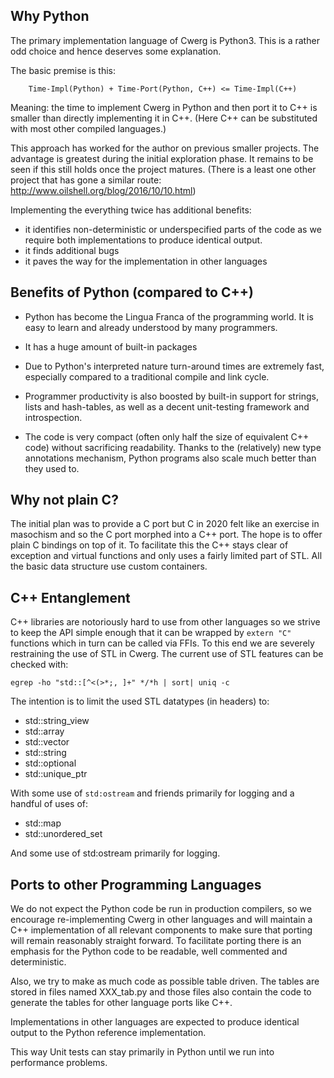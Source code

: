 ## Why Python

The primary implementation language of Cwerg is Python3.
This is a rather odd choice and hence deserves some explanation.

The basic premise is this:
```
    Time-Impl(Python) + Time-Port(Python, C++) <= Time-Impl(C++)
 ```

Meaning: the time to implement Cwerg in Python and then port it to C++ is
smaller than directly implementing it in C++.
(Here C++ can be substituted with most other compiled languages.)

This approach has worked for the author on previous smaller projects.
The advantage is greatest during the initial exploration phase. It
remains to be seen if this still holds once the project matures.
(There is a least one other project that has gone a similar route:
http://www.oilshell.org/blog/2016/10/10.html)

Implementing the everything twice has additional benefits:

* it identifies non-deterministic or underspecified parts of the code as
  we require both implementations to produce identical output.
* it finds additional bugs
* it paves the way for the implementation in other languages

## Benefits of Python (compared to C++)

* Python has become the Lingua Franca of the programming world.
  It is easy to learn and already understood by many programmers.

* It has a huge amount of built-in packages

* Due to Python's interpreted nature turn-around times are extremely fast,
  especially compared to a traditional compile and link cycle.

* Programmer productivity is also boosted by built-in support
  for strings, lists and hash-tables, as well as a decent unit-testing
  framework and introspection.

* The code is very compact (often only half the size of equivalent C++ code)
  without sacrificing readability. Thanks to the (relatively) new type
  annotations mechanism, Python programs also scale much better than they
  used to.

## Why not plain C?

The initial plan was to provide a C port but C in 2020 felt like an exercise in masochism
and so the C port morphed into a C++ port.
The hope is to offer plain C bindings on top of it. To facilitate this the C++ stays clear
of exception and virtual functions and only uses a fairly limited part of STL.
All the basic data structure use custom containers.


## C++ Entanglement

C++ libraries are notoriously hard to use from other languages so we strive to keep the API
simple enough that it can be wrapped by `extern "C"` functions which in turn can be called via FFIs. To this end we are severely restraining the use of STL in Cwerg.
The current use of STL features can be checked with:

```
egrep -ho "std::[^<(>*;, ]+" */*h | sort| uniq -c
```

The intention is to limit the used STL datatypes (in headers) to:
* std::string_view
* std::array
* std::vector
* std::string
* std::optional
* std::unique_ptr

With some use of `std:ostream` and friends primarily for logging and a handful of uses of:
* std::map
* std::unordered_set

And some use of std:ostream primarily for logging.

## Ports to other Programming Languages

We do not expect the Python code be run in production compilers, so
we encourage re-implementing Cwerg in other languages and will
maintain a C++ implementation of all relevant components
to make sure that porting will remain reasonably straight forward.
To facilitate porting there is an emphasis for the Python code to be
readable, well commented and deterministic.

Also, we try to make as much code as possible table driven.
The tables are stored in files named XXX_tab.py and those files
also contain the code to generate the tables for other language ports
like C++.

Implementations in other languages are expected to produce
identical output to the Python reference implementation.

This way Unit tests can stay primarily in Python
until we run into performance problems.
